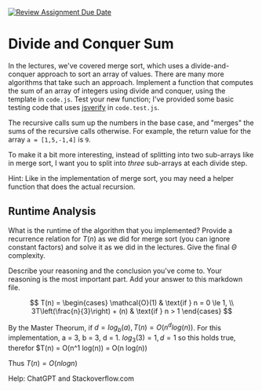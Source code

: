 [![Review Assignment Due Date](https://classroom.github.com/assets/deadline-readme-button-24ddc0f5d75046c5622901739e7c5dd533143b0c8e959d652212380cedb1ea36.svg)](https://classroom.github.com/a/E1vcEWuv)
# Divide and Conquer Sum

In the lectures, we've covered merge sort, which uses a divide-and-conquer
approach to sort an array of values. There are many more algorithms that take
such an approach. Implement a function that computes the sum of an array of
integers using divide and conquer, using the template in `code.js`. Test your
new function; I've provided some basic testing code that uses
[jsverify](https://jsverify.github.io/) in `code.test.js`.

The recursive calls sum up the numbers in the base case, and "merges" the sums
of the recursive calls otherwise. For example, the return value for the array `a
= [1,5,-1,4]` is `9`.

To make it a bit more interesting, instead of splitting into two sub-arrays like
in merge sort, I want you to split into *three* sub-arrays at each divide step.

Hint: Like in the implementation of merge sort, you may need a helper function
that does the actual recursion.

## Runtime Analysis

What is the runtime of the algorithm that you implemented? Provide a recurrence
relation for $T(n)$ as we did for merge sort (you can ignore constant factors)
and solve it as we did in the lectures. Give the final $\Theta$ complexity.

Describe your reasoning and the conclusion you've come to. Your reasoning is the
most important part. Add your answer to this markdown file.

$$
T(n) = 
\begin{cases} 
\mathcal{O}(1) & \text{if } n = 0 \le 1, \\
3T\left(\frac{n}{3}\right) + (n) & \text{if } n > 1
\end{cases}
$$


By the Master Theorum, if $d = log_b(a), T(n) = O(n^d log(n))$. For this implementation, a = 3, b = 3, d = 1. $log_3(3) = 1, d = 1$ so this holds true, therefor $T(n) = O(n^1 log(n)) = O(n log(n))

Thus $T(n) = O(n log n)$

Help: ChatGPT and Stackoverflow.com
